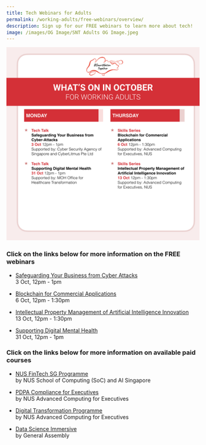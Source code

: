 ```yaml
---
title: Tech Webinars for Adults
permalink: /working-adults/free-webinars/overview/
description: Sign up for our FREE webinars to learn more about tech!
image: /images/OG Image/SNT Adults OG Image.jpeg
---
```

![October webinars for working adults](/images/Oct%202022/WA_Overall_New.jpeg)

### Click on the links below for more information on the FREE webinars


 * [Safeguarding Your Business from Cyber Attacks](/working-adults/free-webinars/safeguarding-your-business/)<br>
3 Oct, 12pm - 1pm

 * [Blockchain for Commercial Applications](/working-adults/free-webinars/blockchain-commercial-apps/)<br>
6 Oct, 12pm - 1:30pm

 * [Intellectual Property Management of Artificial Intelligence Innovation](/working-adults/free-webinars/ip-mgmt-ai-innovations/)<br>
13 Oct, 12pm - 1:30pm

 * [Supporting Digital Mental Health](/working-adults/free-webinars/supporting-digital-mental-health/)<br>
31 Oct, 12pm - 1pm


###  Click on the links below for more information on available paid courses

* [NUS FinTech SG Programme](/working-adults/fintech/nus-ace)<br>
	by NUS School of Computing (SoC) and AI Singapore

* [PDPA Compliance for Executives](/working-adults/pdpa-compliance/nus-ace)<br>
by NUS Advanced Computing for Executives

* [Digital Transformation Programme](/working-adults/digi-transformation/nus-ace)<br>
 by NUS Advanced Computing for Executives 

* [Data Science Immersive](/working-adults/paid-courses/ga-data-sci) <br>
 by General Assembly